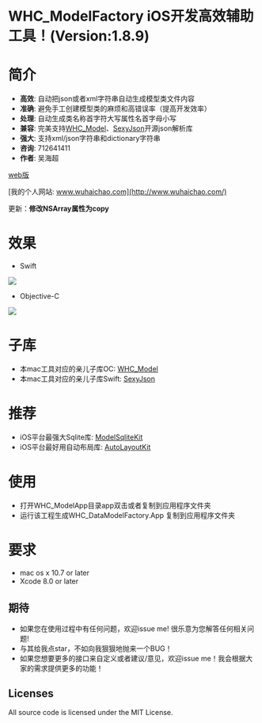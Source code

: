 # WHC_ModelFactory iOS开发高效辅助工具！(Version:1.8.9)

简介
==============
- **高效**: 自动把json或者xml字符串自动生成模型类文件内容
- **准确**: 避免手工创建模型类的麻烦和高错误率（提高开发效率）
- **处理**: 自动生成类名称首字符大写属性名首字母小写
- **兼容**: 完美支持[WHC_Model](https://github.com/netyouli/WHC_Model)、[SexyJson](https://github.com/netyouli/SexyJson)开源json解析库
- **强大**: 支持xml/json字符串和dictionary字符串
- **咨询**: 712641411
- **作者**: 吴海超

[web版](https://github.com/netyouli/jsonToClass)

[我的个人网站: www.wuhaichao.com](http://www.wuhaichao.com/)

更新：**修改NSArray属性为copy**

效果
==============
* Swift
<img src = "https://github.com/netyouli/WHC_DataModelFactory/blob/master/WHC_DataModelFactory/images/sexyJsonShow.png">

* Objective-C
<img src = "https://github.com/netyouli/WHC_DataModelFactory/blob/master/WHC_DataModelFactory/images/oc.png">

子库
==============
* 本mac工具对应的亲儿子库OC: [WHC_Model](https://github.com/netyouli/WHC_Model)
* 本mac工具对应的亲儿子库Swift: [SexyJson](https://github.com/netyouli/SexyJson)

推荐
==============
* iOS平台最强大Sqlite库: [ModelSqliteKit](https://github.com/netyouli/WHC_ModelSqliteKit)
* iOS平台最好用自动布局库: [AutoLayoutKit](https://github.com/netyouli/WHC_AutoLayoutKit)

使用
==============
* 打开WHC_ModelApp目录app双击或者复制到应用程序文件夹
* 运行该工程生成WHC_DataModelFactory.App 复制到应用程序文件夹

要求
==============
* mac os x 10.7 or later
* Xcode 8.0 or later

## <a id="期待"></a>期待

- 如果您在使用过程中有任何问题，欢迎issue me! 很乐意为您解答任何相关问题!
- 与其给我点star，不如向我狠狠地抛来一个BUG！
- 如果您想要更多的接口来自定义或者建议/意见，欢迎issue me！我会根据大家的需求提供更多的功能！

## Licenses
All source code is licensed under the MIT License.
